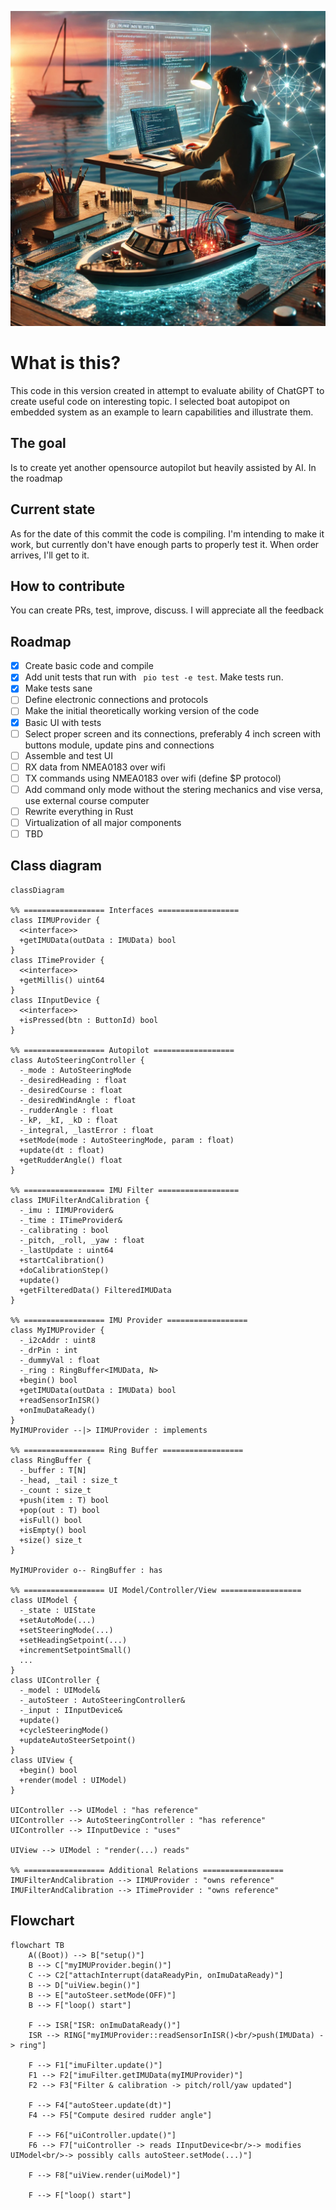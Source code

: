 ![Boat Autopilot Programming](docs/img/AIAutoPilot.png)

# What is this?

This code in this version created in attempt to evaluate ability of ChatGPT to create useful code on interesting topic. I selected boat autopipot on embedded system as an example to learn capabilities and illustrate them.

## The goal

Is to create yet another opensource autopilot but heavily assisted by AI. In the roadmap 

## Current state

As for the date of this commit the code is compiling. I'm intending to make it work, but currently don't have enough parts to properly test it. When order arrives, I'll get to it. 

## How to contribute
You can create PRs, test, improve, discuss. I will appreciate all the feedback

## Roadmap

 - [X] Create basic code and compile
 - [X] Add unit tests that run with ` pio test -e test`. Make tests run.
 - [X] Make tests sane
 - [ ] Define electronic connections and protocols
 - [ ] Make the initial theoretically working version of the code
 - [X] Basic UI with tests
 - [ ] Select proper screen and its connections, preferably 4 inch screen with buttons module, update pins and connections
 - [ ] Assemble and test UI
 - [ ] RX data from NMEA0183 over wifi
 - [ ] TX commands using NMEA0183 over wifi (define $P protocol)
 - [ ] Add command only mode without the stering mechanics and vise versa, use external course computer
 - [ ] Rewrite everything in Rust
 - [ ] Virtualization of all major components
 - [ ] TBD

## Class diagram 

```mermaid
classDiagram

%% ================== Interfaces ==================
class IIMUProvider {
  <<interface>>
  +getIMUData(outData : IMUData) bool
}
class ITimeProvider {
  <<interface>>
  +getMillis() uint64
}
class IInputDevice {
  <<interface>>
  +isPressed(btn : ButtonId) bool
}

%% ================== Autopilot ==================
class AutoSteeringController {
  -_mode : AutoSteeringMode
  -_desiredHeading : float
  -_desiredCourse : float
  -_desiredWindAngle : float
  -_rudderAngle : float
  -_kP, _kI, _kD : float
  -_integral, _lastError : float
  +setMode(mode : AutoSteeringMode, param : float)
  +update(dt : float)
  +getRudderAngle() float
}

%% ================== IMU Filter ==================
class IMUFilterAndCalibration {
  -_imu : IIMUProvider& 
  -_time : ITimeProvider&
  -_calibrating : bool
  -_pitch, _roll, _yaw : float
  -_lastUpdate : uint64
  +startCalibration()
  +doCalibrationStep()
  +update()
  +getFilteredData() FilteredIMUData
}

%% ================== IMU Provider ==================
class MyIMUProvider {
  -_i2cAddr : uint8
  -_drPin : int
  -_dummyVal : float
  -_ring : RingBuffer<IMUData, N>
  +begin() bool
  +getIMUData(outData : IMUData) bool
  +readSensorInISR()
  +onImuDataReady()
}
MyIMUProvider --|> IIMUProvider : implements 

%% ================== Ring Buffer ==================
class RingBuffer {
  -_buffer : T[N]
  -_head, _tail : size_t
  -_count : size_t
  +push(item : T) bool
  +pop(out : T) bool
  +isFull() bool
  +isEmpty() bool
  +size() size_t
}

MyIMUProvider o-- RingBuffer : has

%% ================== UI Model/Controller/View ==================
class UIModel {
  -_state : UIState
  +setAutoMode(...)
  +setSteeringMode(...)
  +setHeadingSetpoint(...)
  +incrementSetpointSmall()
  ...
}
class UIController {
  -_model : UIModel&
  -_autoSteer : AutoSteeringController&
  -_input : IInputDevice&
  +update()
  +cycleSteeringMode()
  +updateAutoSteerSetpoint()
}
class UIView {
  +begin() bool
  +render(model : UIModel)
}

UIController --> UIModel : "has reference"
UIController --> AutoSteeringController : "has reference"
UIController --> IInputDevice : "uses"

UIView --> UIModel : "render(...) reads"

%% ================== Additional Relations ==================
IMUFilterAndCalibration --> IIMUProvider : "owns reference"
IMUFilterAndCalibration --> ITimeProvider : "owns reference"
```

## Flowchart 

```mermaid
flowchart TB
    A((Boot)) --> B["setup()"]
    B --> C["myIMUProvider.begin()"]
    C --> C2["attachInterrupt(dataReadyPin, onImuDataReady)"]
    B --> D["uiView.begin()"]
    B --> E["autoSteer.setMode(OFF)"]
    B --> F["loop() start"]

    F --> ISR["ISR: onImuDataReady()"]
    ISR --> RING["myIMUProvider::readSensorInISR()<br/>push(IMUData) -> ring"]
    
    F --> F1["imuFilter.update()"]
    F1 --> F2["imuFilter.getIMUData(myIMUProvider)"]
    F2 --> F3["Filter & calibration -> pitch/roll/yaw updated"]

    F --> F4["autoSteer.update(dt)"]
    F4 --> F5["Compute desired rudder angle"]

    F --> F6["uiController.update()"]
    F6 --> F7["uiController -> reads IInputDevice<br/>-> modifies UIModel<br/>-> possibly calls autoSteer.setMode(...)"]

    F --> F8["uiView.render(uiModel)"]

    F --> F["loop() start"]

```
